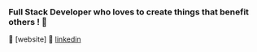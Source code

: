 ### Full Stack Developer who loves to create things that benefit others ! 👋

<!--
**nooshines/nooshines** is a ✨ _special_ ✨ repository because its `README.md` (this file) appears on your GitHub profile.


-->
🏡 [website] 
👔 [linkedin] 

[linkedin]: https://www.linkedin.com/in/nooshin-esmaeilzadeh/
